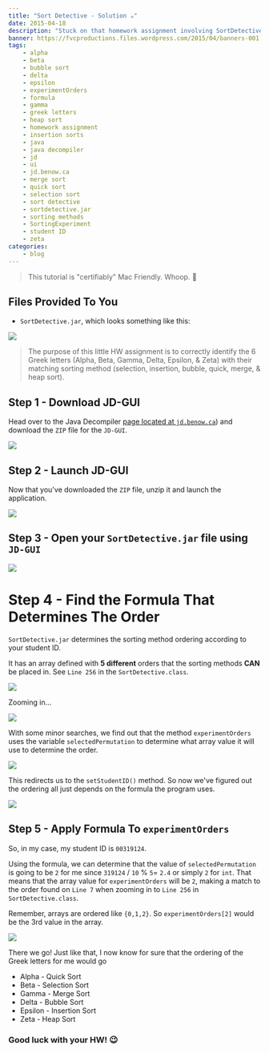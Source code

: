 ```yaml
---
title: "Sort Detective - Solution ☕"
date: 2015-04-18
description: "Stuck on that homework assignment involving SortDetective.jar? No need to worry!"
banner: https://fvcproductions.files.wordpress.com/2015/04/banners-001.jpg?w=1024&h=436&crop=1
tags:
    - alpha
    - beta
    - bubble sort
    - delta
    - epsilon
    - experimentOrders
    - formula
    - gamma
    - greek letters
    - heap sort
    - homework assignment
    - insertion sorts
    - java
    - java decompiler
    - jd
    - ui
    - jd.benow.ca
    - merge sort
    - quick sort
    - selection sort
    - sort detective
    - sortdetective.jar
    - sorting methods
    - SortingExperiment
    - student ID
    - zeta
categories:
    - blog
---
```


> This tutorial is "certifiably" Mac Friendly. Whoop. 

## Files Provided To You

* `SortDetective.jar`, which looks something like this:

![](//fvcproductions.files.wordpress.com/2015/04/sortdetective-jar.png)

> The purpose of this little HW assignment is to correctly identify the 6 Greek letters (Alpha, Beta, Gamma, Delta, Epsilon, & Zeta) with their matching sorting method (selection, insertion, bubble, quick, merge, & heap sort).

## Step 1 - Download JD-GUI

Head over to the Java Decompiler [page located at `jd.benow.ca`](//jd.benow.ca/ "Java Decompiler")) and download the `ZIP` file for the `JD-GUI`.

![](//fvcproductions.files.wordpress.com/2015/04/jd-gui.png)

## Step 2 - Launch JD-GUI

Now that you've downloaded the `ZIP` file, unzip it and launch the application.

![](//fvcproductions.files.wordpress.com/2015/04/jd-gui-unzipped.png)

## Step 3 - Open your `SortDetective.jar` file using `JD-GUI`

![](//fvcproductions.files.wordpress.com/2015/04/open-sortdetective.png)

# Step 4 - Find the Formula That Determines The Order

`SortDetective.jar` determines the sorting method ordering according to your student ID.

It has an array defined with **5 different** orders that the sorting methods **CAN** be placed in. See `Line 256` in the `SortDetective.class`.

![](//fvcproductions.files.wordpress.com/2015/04/sortingexperiment-line.png)

Zooming in…

![](//fvcproductions.files.wordpress.com/2015/04/screenshot-2015-04-18-16-09-09.png)

With some minor searches, we find out that the method `experimentOrders` uses the variable `selectedPermutation` to determine what array value it will use to determine the order.

![](//fvcproductions.files.wordpress.com/2015/04/experimentorders-2nd-case.png)

This redirects us to the `setStudentID()` method. So now we've figured out the ordering all just depends on the formula the program uses.

![](//fvcproductions.files.wordpress.com/2015/04/selectedpermutation.png)

## Step 5 - Apply Formula To `experimentOrders`

So, in my case, my student ID is `00319124`.

Using the formula, we can determine that the value of `selectedPermutation` is going to be `2` for me since `319124` / `10` % `5`= `2.4` or simply `2` for `int`. That means that the array value for `experimentOrders` will be `2`, making a match to the order found on `Line 7` when zooming in to `Line 256` in `SortDetective.class`.

Remember, arrays are ordered like `{0,1,2}`. So `experimentOrders[2]` would be the 3rd value in the array.

![](//fvcproductions.files.wordpress.com/2015/04/screenshot-2015-04-18-16-09-09.png)

There we go! Just like that, I now know for sure that the ordering of the Greek letters for me would go

* Alpha - Quick Sort
* Beta - Selection Sort
* Gamma - Merge Sort
* Delta - Bubble Sort
* Epsilon - Insertion Sort
* Zeta - Heap Sort

### Good luck with your HW! :wink:
